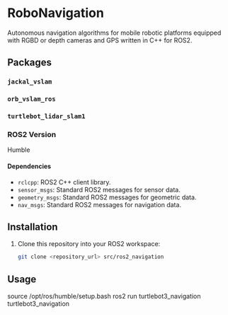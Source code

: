 # RoboNavigation
Autonomous navigation algorithms for mobile robotic platforms equipped with RGBD or depth cameras and GPS written in C++ for ROS2. 
## Packages
### `jackal_vslam`
### `orb_vslam_ros`
### `turtlebot_lidar_slam1`
### ROS2 Version
Humble
#### Dependencies

- `rclcpp`: ROS2 C++ client library.
- `sensor_msgs`: Standard ROS2 messages for sensor data.
- `geometry_msgs`: Standard ROS2 messages for geometric data.
- `nav_msgs`: Standard ROS2 messages for navigation data.

## Installation

1. Clone this repository into your ROS2 workspace:

   ```bash
   git clone <repository_url> src/ros2_navigation
## Usage
source /opt/ros/humble/setup.bash
ros2 run turtlebot3_navigation turtlebot3_navigation
